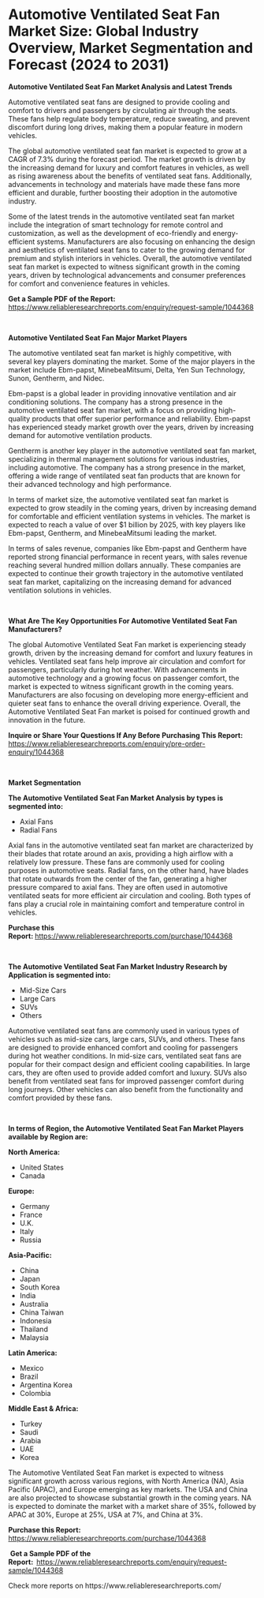 <p><h1>Automotive Ventilated Seat Fan Market Size: Global Industry Overview, Market Segmentation and Forecast (2024 to 2031)</h1></p><p><strong>Automotive Ventilated Seat Fan Market Analysis and Latest Trends</strong></p>
<p><p>Automotive ventilated seat fans are designed to provide cooling and comfort to drivers and passengers by circulating air through the seats. These fans help regulate body temperature, reduce sweating, and prevent discomfort during long drives, making them a popular feature in modern vehicles.</p><p>The global automotive ventilated seat fan market is expected to grow at a CAGR of 7.3% during the forecast period. The market growth is driven by the increasing demand for luxury and comfort features in vehicles, as well as rising awareness about the benefits of ventilated seat fans. Additionally, advancements in technology and materials have made these fans more efficient and durable, further boosting their adoption in the automotive industry.</p><p>Some of the latest trends in the automotive ventilated seat fan market include the integration of smart technology for remote control and customization, as well as the development of eco-friendly and energy-efficient systems. Manufacturers are also focusing on enhancing the design and aesthetics of ventilated seat fans to cater to the growing demand for premium and stylish interiors in vehicles. Overall, the automotive ventilated seat fan market is expected to witness significant growth in the coming years, driven by technological advancements and consumer preferences for comfort and convenience features in vehicles.</p></p>
<p><strong>Get a Sample PDF of the Report:&nbsp;</strong> <a href="https://www.reliableresearchreports.com/enquiry/request-sample/1044368">https://www.reliableresearchreports.com/enquiry/request-sample/1044368</a></p>
<p>&nbsp;</p>
<p><strong>Automotive Ventilated Seat Fan Major Market Players</strong></p>
<p><p>The automotive ventilated seat fan market is highly competitive, with several key players dominating the market. Some of the major players in the market include Ebm-papst, MinebeaMitsumi, Delta, Yen Sun Technology, Sunon, Gentherm, and Nidec.</p><p>Ebm-papst is a global leader in providing innovative ventilation and air conditioning solutions. The company has a strong presence in the automotive ventilated seat fan market, with a focus on providing high-quality products that offer superior performance and reliability. Ebm-papst has experienced steady market growth over the years, driven by increasing demand for automotive ventilation products.</p><p>Gentherm is another key player in the automotive ventilated seat fan market, specializing in thermal management solutions for various industries, including automotive. The company has a strong presence in the market, offering a wide range of ventilated seat fan products that are known for their advanced technology and high performance.</p><p>In terms of market size, the automotive ventilated seat fan market is expected to grow steadily in the coming years, driven by increasing demand for comfortable and efficient ventilation systems in vehicles. The market is expected to reach a value of over $1 billion by 2025, with key players like Ebm-papst, Gentherm, and MinebeaMitsumi leading the market.</p><p>In terms of sales revenue, companies like Ebm-papst and Gentherm have reported strong financial performance in recent years, with sales revenue reaching several hundred million dollars annually. These companies are expected to continue their growth trajectory in the automotive ventilated seat fan market, capitalizing on the increasing demand for advanced ventilation solutions in vehicles.</p></p>
<p>&nbsp;</p>
<p><strong>What Are The Key Opportunities For Automotive Ventilated Seat Fan Manufacturers?</strong></p>
<p><p>The global Automotive Ventilated Seat Fan market is experiencing steady growth, driven by the increasing demand for comfort and luxury features in vehicles. Ventilated seat fans help improve air circulation and comfort for passengers, particularly during hot weather. With advancements in automotive technology and a growing focus on passenger comfort, the market is expected to witness significant growth in the coming years. Manufacturers are also focusing on developing more energy-efficient and quieter seat fans to enhance the overall driving experience. Overall, the Automotive Ventilated Seat Fan market is poised for continued growth and innovation in the future.</p></p>
<p><strong>Inquire or Share Your Questions If Any Before Purchasing This Report:</strong> <a href="https://www.reliableresearchreports.com/enquiry/pre-order-enquiry/1044368">https://www.reliableresearchreports.com/enquiry/pre-order-enquiry/1044368</a></p>
<p>&nbsp;</p>
<p><strong>Market Segmentation</strong></p>
<p><strong>The Automotive Ventilated Seat Fan Market Analysis by types is segmented into:</strong></p>
<p><ul><li>Axial Fans</li><li>Radial Fans</li></ul></p>
<p><p>Axial fans in the automotive ventilated seat fan market are characterized by their blades that rotate around an axis, providing a high airflow with a relatively low pressure. These fans are commonly used for cooling purposes in automotive seats. Radial fans, on the other hand, have blades that rotate outwards from the center of the fan, generating a higher pressure compared to axial fans. They are often used in automotive ventilated seats for more efficient air circulation and cooling. Both types of fans play a crucial role in maintaining comfort and temperature control in vehicles.</p></p>
<p><strong>Purchase this Report:&nbsp;</strong><a href="https://www.reliableresearchreports.com/purchase/1044368">https://www.reliableresearchreports.com/purchase/1044368</a></p>
<p>&nbsp;</p>
<p><strong>The Automotive Ventilated Seat Fan Market Industry Research by Application is segmented into:</strong></p>
<p><ul><li>Mid-Size Cars</li><li>Large Cars</li><li>SUVs</li><li>Others</li></ul></p>
<p><p>Automotive ventilated seat fans are commonly used in various types of vehicles such as mid-size cars, large cars, SUVs, and others. These fans are designed to provide enhanced comfort and cooling for passengers during hot weather conditions. In mid-size cars, ventilated seat fans are popular for their compact design and efficient cooling capabilities. In large cars, they are often used to provide added comfort and luxury. SUVs also benefit from ventilated seat fans for improved passenger comfort during long journeys. Other vehicles can also benefit from the functionality and comfort provided by these fans.</p></p>
<p>&nbsp;</p>
<p><strong>In terms of Region, the Automotive Ventilated Seat Fan Market Players available by Region are:</strong></p>
<p>
    <p> <strong> North America: </strong>
        <ul>
            <li>United States</li>
            <li>Canada</li>
        </ul>
        </p> 
    <p> <strong> Europe: </strong>
        <ul>
            <li>Germany</li>
            <li>France</li>
            <li>U.K.</li>
            <li>Italy</li>
            <li>Russia</li>
        </ul>
        </p> 
    <p> <strong> Asia-Pacific: </strong>
        <ul>
            <li>China</li>
            <li>Japan</li>
            <li>South Korea</li>
            <li>India</li>
            <li>Australia</li>
            <li>China Taiwan</li>
            <li>Indonesia</li>
            <li>Thailand</li>
            <li>Malaysia</li>
        </ul>
        </p> 
    <p> <strong> Latin America: </strong>
        <ul>
            <li>Mexico</li>
            <li>Brazil</li>
            <li>Argentina Korea</li>
            <li>Colombia</li>
        </ul>
        </p> 
    <p> <strong> Middle East & Africa: </strong>
        <ul>
            <li>Turkey</li>
            <li>Saudi</li>
            <li>Arabia</li>
            <li>UAE</li>
            <li>Korea</li>
        </ul>
    </p>
    </p>
<p><p>The Automotive Ventilated Seat Fan market is expected to witness significant growth across various regions, with North America (NA), Asia Pacific (APAC), and Europe emerging as key markets. The USA and China are also projected to showcase substantial growth in the coming years. NA is expected to dominate the market with a market share of 35%, followed by APAC at 30%, Europe at 25%, USA at 7%, and China at 3%.</p></p>
<p><strong>Purchase this Report: </strong><a href="https://www.reliableresearchreports.com/purchase/1044368">https://www.reliableresearchreports.com/purchase/1044368</a></p>
<p>&nbsp;<strong>Get a Sample PDF of the Report:&nbsp;&nbsp;</strong><a href="https://www.reliableresearchreports.com/enquiry/request-sample/1044368">https://www.reliableresearchreports.com/enquiry/request-sample/1044368</a></p>
<p><strong></strong></p>
<p>Check more reports on https://www.reliableresearchreports.com/</p>